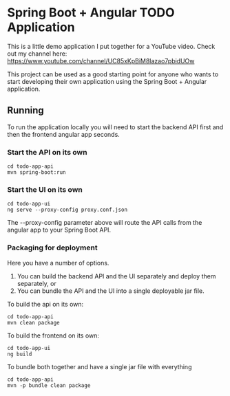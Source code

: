 # Spring Boot + Angular TODO Application
This is a little demo application I put together for a YouTube video.
Check out my channel here: https://www.youtube.com/channel/UC85xKpBiM8lazao7pbidUOw

This project can be used as a good starting point for anyone who wants to start developing their own application using the Spring Boot + Angular application.

## Running
To run the application locally you will need to start the backend API first and then the frontend angular app seconds.

### Start the API on its own
```
cd todo-app-api
mvn spring-boot:run
```

### Start the UI on its own
```
cd todo-app-ui
ng serve --proxy-config proxy.conf.json
```

The --proxy-config parameter above will route the API calls from the angular app to your Spring Boot API.

### Packaging for deployment
Here you have a number of options.

1. You can build the backend API and the UI separately and deploy them separately, or
2. You can bundle the API and the UI into a single deployable jar file.

To build the api on its own:
```
cd todo-app-api
mvn clean package
``` 

To build the frontend on its own:
```
cd todo-app-ui
ng build
```

To bundle both together and have a single jar file with everything
```
cd todo-app-api
mvn -p bundle clean package
```